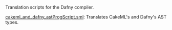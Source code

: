 Translation scripts for the Dafny compiler.

[cakeml_and_dafny_astProgScript.sml](cakeml_and_dafny_astProgScript.sml):
Translates CakeML's and Dafny's AST types.
